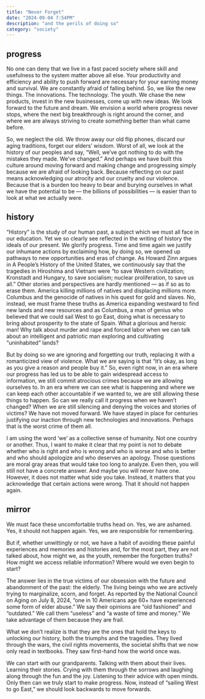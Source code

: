 ```yaml
---
title: "Never Forget"
date: "2024-09-04 7:54PM"
description: "and the perils of doing so"
category: "society"
---
```


## progress

No one can deny that we live in a fast paced society where skill and usefulness to the system matter above all else. Your productivity and efficiency and ability to push forward are necessary for your earning money and survival. We are constantly afraid of falling behind. So, we like the new things. The innovations. The technology. The youth. We chase the new products, invest in the new businesses, come up with new ideas. We look forward to the future and dream. We envision a world where progress never stops, where the next big breakthrough is right around the corner, and where we are always striving to create something better than what came before.

So, we neglect the old. We throw away our old flip phones, discard our aging traditions, forget our elders’ wisdom. Worst of all, we look at the history of our peoples and say, “Well, we’ve got nothing to do with the mistakes they made. We’ve changed.” And perhaps we have built this culture around moving forward and making change and progressing simply because we are afraid of looking back. Because reflecting on our past means acknowledging our atrocity and our cruelty and our violence. Because that is a burden too heavy to bear and burying ourselves in what we have the potential to be — the billions of possibilities — is easier than to look at what we actually were. 

## history

“History” is the study of our human past, a subject which we must all face in our education. Yet we so clearly see reflected in the writing of history the ideals of our present. We glorify progress. Time and time again we justify our inhumane actions by exclaiming how, by doing so, we opened up pathways to new opportunities and eras of change. As Howard Zinn argues in A People’s History of the United States, we continuously say that the tragedies in Hiroshima and Vietnam were “to save Western civilization; Kronstadt and Hungary, to save socialism; nuclear proliferation, to save us all.” Other stories and perspectives are hardly mentioned — as if so as to erase them. America killing millions of natives and displacing millions more. Columbus and the genocide of natives in his quest for gold and slaves. No, instead, we must frame these truths as America expanding westward to find new lands and new resources and as Columbus, a man of genius who believed that we could sail West to go East, doing what is necessary to bring about prosperity to the state of Spain. What a glorious and heroic man! Why talk about murder and rape and forced labor when we can talk about an intelligent and patriotic man exploring and cultivating “uninhabited” lands? 

But by doing so we are ignoring and forgetting our truth, replacing it with a romanticized view of violence. What we are saying is that “it’s okay, as long as you give a reason and people buy it.” So, even right now, in an era where our progress has led us to be able to gain widespread access to information, we still commit atrocious crimes because we are allowing ourselves to. In an era where we can see what is happening and where we can keep each other accountable if we wanted to, we are still allowing these things to happen. So can we really call it progress when we haven’t changed? When we are still silencing and denying the voices and stories of victims? We have not moved forward. We have stayed in place for centuries justifying our inaction through new technologies and innovations. Perhaps that is the worst crime of them all.

I am using the word ‘we’ as a collective sense of humanity. Not one country or another. Thus, I want to make it clear that my point is not to debate whether who is right and who is wrong and who is worse and who is better and who should apologize and who deserves an apology. Those questions are moral gray areas that would take too long to analyze. Even then, you will still not have a concrete answer. And maybe you will never have one. However, it does not matter what side you take. Instead, it matters that you acknowledge that certain actions were wrong. That it should not happen again.

## mirror

We must face these uncomfortable truths head on. Yes, we are ashamed. Yes, it should not happen again. Yes, we are responsible for remembering.

But if, whether unwittingly or not, we have a habit of avoiding these painful experiences and memories and histories and, for the most part, they are not talked about, how might we, as the youth, remember the forgotten truths? How might we access reliable information? Where would we even begin to start?

The answer lies in the true victims of our obsession with the future and abandonment of the past: the elderly. The living beings who we are actively trying to marginalize, scorn, and forget. As reported by the National Council on Aging on July 8, 2024, “one in 10 Americans age 60+ have experienced some form of elder abuse.” We say their opinions are “old fashioned” and “outdated.” We call them “useless” and “a waste of time and money.” We take advantage of them because they are frail.

What we don’t realize is that they are the ones that hold the keys to unlocking our history, both the triumphs and the tragedies. They lived through the wars, the civil rights movements, the societal shifts that we now only read in textbooks. They saw first-hand how the world once was.

We can start with our grandparents. Talking with them about their lives. Learning their stories. Crying with them through the sorrows and laughing along through the fun and the joy. Listening to their advice with open minds. Only then can we truly start to make progress. Now, instead of “sailing West to go East,” we should look backwards to move forwards.
